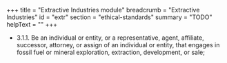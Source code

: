 +++
title = "Extractive Industries module"
breadcrumb = "Extractive Industries"
id = "extr"
section = "ethical-standards"
summary = "TODO"
helpText = ""
+++

- 3.1.1. Be an individual or entity, or a representative, agent, affiliate, successor, attorney, or assign of an individual or entity, that engages in fossil fuel or mineral exploration, extraction, development, or sale;
